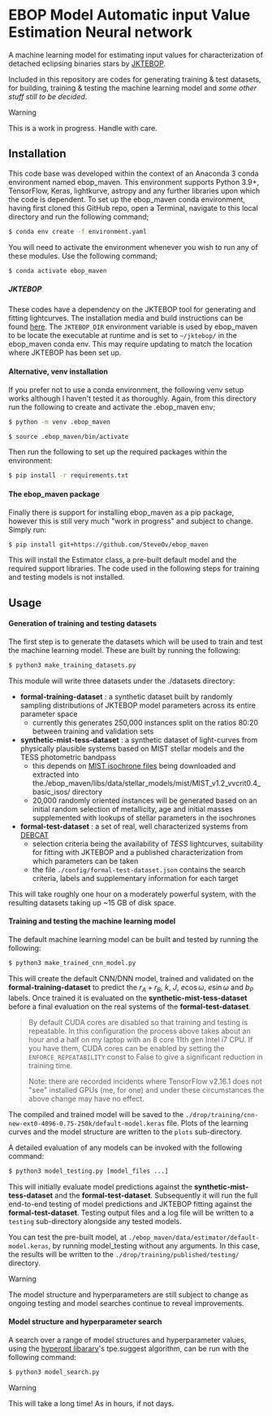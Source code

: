 # EBOP Model Automatic input Value Estimation Neural network
A machine learning model for estimating input values for characterization of detached eclipsing
binaries stars by [JKTEBOP](https://www.astro.keele.ac.uk/jkt/codes/jktebop.html).

Included in this repository are codes for generating training & test datasets, for building,
training & testing the machine learning model and _some other stuff still to be decided_.

> [!WARNING]  
> This is a work in progress. Handle with care.

## Installation
This code base was developed within the context of an Anaconda 3 conda environment named
ebop_maven. This environment supports Python 3.9+, TensorFlow, Keras, lightkurve, astropy
and any further libraries upon which the code is dependent. To set up the ebop_maven conda
environment, having first cloned this GitHub repo, open a Terminal, navigate to this local
directory and run the following command;
```sh
$ conda env create -f environment.yaml
```
You will need to activate the environment whenever you wish to run any of these modules.
Use the following command;
```sh
$ conda activate ebop_maven
```
##### JKTEBOP
These codes have a dependency on the JKTEBOP tool for generating and fitting lightcurves. The
installation media and build instructions can be found
[here](https://www.astro.keele.ac.uk/jkt/codes/jktebop.html). The `JKTEBOP_DIR` environment
variable is used by ebop_maven to be locate the executable at runtime and is set to `~/jktebop/`
in the ebop_maven conda env. This may require updating to match the location where JKTEBOP has
been set up.

#### Alternative, venv installation
If you prefer not to use a conda environment, the following venv setup works although I haven't
tested it as thoroughly. Again, from this directory run the following to create and activate the
.ebop_maven env;
```sh
$ python -m venv .ebop_maven

$ source .ebop_maven/bin/activate
```
Then run the following to set up the required packages within the environment:
```sh
$ pip install -r requirements.txt
```
#### The ebop_maven package
Finally there is support for installing ebop_maven as a pip package, however this is still very
much "work in progress" and subject to change.  Simply run:
```sh
$ pip install git+https://github.com/SteveOv/ebop_maven
```
This will install the Estimator class, a pre-built default model and the required support
libraries. The code used in the following steps for training and testing models is not installed.

## Usage

#### Generation of training and testing datasets
The first step is to generate the datasets which will be used to train and test the machine
learning model. These are built by running the following:
```sh
$ python3 make_training_datasets.py
```
This module will write three datasets under the ./datasets directory:
- **formal-training-dataset** : a synthetic dataset built by randomly sampling distributions
of JKTEBOP model parameters across its entire parameter space
    - currently this generates 250,000 instances split on the ratios 80:20 between training
        and validation sets
- **synthetic-mist-tess-dataset** : a synthetic dataset of light-curves from physically plausible
        systems based on MIST stellar models and the TESS photometric bandpass
    - this depends on [MIST isochrone files](http://waps.cfa.harvard.edu/MIST/data/tarballs_v1.2/MIST_v1.2_vvcrit0.4_basic_isos.txz)
        being downloaded and extracted into the./ebop_maven/libs/data/stellar_models/mist/MIST_v1.2_vvcrit0.4_basic_isos/ directory
    - 20,000 randomly oriented instances will be generated based on an initial random selection
        of metallicity, age and initial masses supplemented with lookups of stellar parameters
        in the isochrones
- **formal-test-dataset** : a set of real, well characterized systems from
        [DEBCAT](https://www.astro.keele.ac.uk/jkt/debcat/)
    - selection criteria being the availability of _TESS_ lightcurves, suitability for fitting
        with JKTEBOP and a published characterization from which parameters can be taken
    - the file `./config/formal-test-dataset.json` contains the search criteria, labels and
        supplementary information for each target

This will take roughly one hour on a moderately powerful system, with the resulting datasets
taking up ~15 GB of disk space.

#### Training and testing the machine learning model
The default machine learning model can be built and tested by running the following:
```sh
$ python3 make_trained_cnn_model.py
```
This will create the default CNN/DNN model, trained and validated on the
**formal-training-dataset** to predict the $r_A+r_B$, $k$, $J$, $e\cos{\omega}$,
$e\sin{\omega}$ and $b_P$ labels. Once trained it is evaluated on the
**synthetic-mist-tess-dataset** before a final evaluation on the real systems of
the **formal-test-dataset**.

> By default CUDA cores are disabled so that training and testing is repeatable. In this 
> configuration the process above takes about an hour and a half on my laptop with an 8 core
> 11th gen Intel i7 CPU. If you have them, CUDA cores can be enabled by setting the
> `ENFORCE_REPEATABILITY` const to False to give a significant reduction in training time.
>
> Note: there are recorded incidents where TensorFlow v2.16.1 does not "see" installed GPUs
> (me, for one) and under these circumstances the above change may have no effect.

The compiled and trained model will be saved to the 
`./drop/training/cnn-new-ext0-4096-0.75-250k/default-model.keras` file.
Plots of the learning curves and the model structure are written to the `plots` sub-directory.

A detailed evaluation of any models can be invoked with the following command:
```sh
$ python3 model_testing.py [model_files ...]
```

This will initially evaluate model predictions against the **synthetic-mist-tess-dataset**
and the **formal-test-dataset**. Subsequently it will run the full end-to-end testing of
model predictions and JKTEBOP fitting against the **formal-test-dataset**. Testing output
files and a log file will be written to a `testing` sub-directory alongside any tested models. 

You can test the pre-built model, at `./ebop_maven/data/estimator/default-model.keras`, by
running model_testing without any arguments. In this case, the results will be written to
the `./drop/training/published/testing/` directory.

> [!WARNING]  
> The model structure and hyperparameters are still subject to change as ongoing testing and
> model searches continue to reveal improvements.



#### Model structure and hyperparameter search
A search over a range of model structures and hyperparameter values, using the 
[hyperopt libarary](http://hyperopt.github.io/hyperopt/)'s tpe.suggest algorithm, can be run with
the following command:
```sh
$ python3 model_search.py
```
> [!WARNING]  
> This will take a long time! As in hours, if not days.
